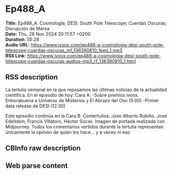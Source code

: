 # Ep488_A  
**Title:** Ep488_A: Cosmología; DESI; South Pole Telescope; Cuerdas Oscuras; Disrupción de Marea  
**Date:** Thu, 28 Nov 2024 20:11:57 +0200  
**Duration:** 55:28  
**Audio URL:** https://www.ivoox.com/ep488-a-cosmologia-desi-south-pole-telescope-cuerdas-oscuras_mf_136390810_feed_1.mp3  
**RSS Link:** https://www.ivoox.com/ep488-a-cosmologia-desi-south-pole-telescope-cuerdas-oscuras-audios-mp3_rf_136390810_1.html  

## RSS description
La tertulia semanal en la que repasamos las últimas noticias de la actualidad científica. En el episodio de hoy:
Cara A:
-Sobre premios ivoox. Enhorabuena a Universo de Misterios y El Abrazo del Oso (5:00)
-Primer data release de DESI (12:30)

Este episodio continúa en la Cara B.
Contertulios: Jose Alberto Rubiño, José Edelstein, Francis Villatoro, Héctor Socas. Imagen de portada realizada con Midjourney. Todos los comentarios vertidos durante la tertulia representan únicamente la opinión de quien los hace... y a veces ni eso

## CBInfo raw description


## Web parse content

